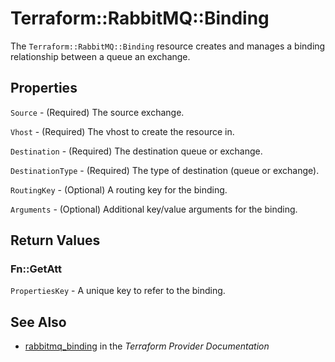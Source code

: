 # Terraform::RabbitMQ::Binding

The ``Terraform::RabbitMQ::Binding`` resource creates and manages a binding relationship
between a queue an exchange.

## Properties

`Source` - (Required) The source exchange.

`Vhost` - (Required) The vhost to create the resource in.

`Destination` - (Required) The destination queue or exchange.

`DestinationType` - (Required) The type of destination (queue or exchange).

`RoutingKey` - (Optional) A routing key for the binding.

`Arguments` - (Optional) Additional key/value arguments for the binding.


## Return Values

### Fn::GetAtt

`PropertiesKey` - A unique key to refer to the binding.

## See Also

* [rabbitmq_binding](https://www.terraform.io/docs/providers/rabbitmq/r/binding.html) in the _Terraform Provider Documentation_